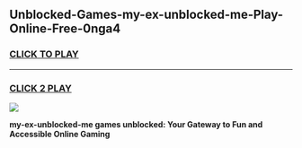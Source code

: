 
## Unblocked-Games-my-ex-unblocked-me-Play-Online-Free-0nga4
<h3>
<a href="https://premium76.site?title=my-ex-unblocked-me&ref=26A">CLICK TO PLAY</a></h3>
<hr>

<h3>
<a href="https://premium76.site?title=my-ex-unblocked-me&ref=26A">CLICK 2 PLAY</a>
  
</h3>

<a href="https://premium76.site?title=my-ex-unblocked-me&ref=26A"><img src="https://clearcache.store/games.png"></a>


**my-ex-unblocked-me games unblocked: Your Gateway to Fun and Accessible Online Gaming**
